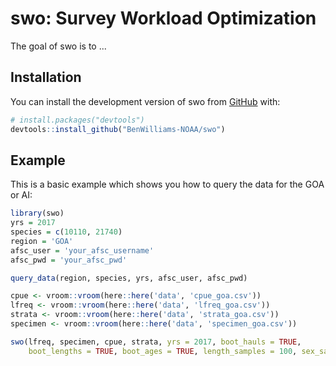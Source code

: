 
# swo: Survey Workload Optimization

<!-- badges: start -->
<!-- badges: end -->

The goal of swo is to ...

## Installation

You can install the development version of swo from [GitHub](https://github.com/) with:

``` r
# install.packages("devtools")
devtools::install_github("BenWilliams-NOAA/swo")
```

## Example

This is a basic example which shows you how to query the data for the GOA or AI:

``` r
library(swo)
yrs = 2017
species = c(10110, 21740)
region = 'GOA'
afsc_user = 'your_afsc_username'
afsc_pwd = 'your_afsc_pwd'

query_data(region, species, yrs, afsc_user, afsc_pwd)

cpue <- vroom::vroom(here::here('data', 'cpue_goa.csv'))
lfreq <- vroom::vroom(here::here('data', 'lfreq_goa.csv'))
strata <- vroom::vroom(here::here('data', 'strata_goa.csv'))
specimen <- vroom::vroom(here::here('data', 'specimen_goa.csv'))

swo(lfreq, specimen, cpue, strata, yrs = 2017, boot_hauls = TRUE,
    boot_lengths = TRUE, boot_ages = TRUE, length_samples = 100, sex_samples = 50)

```

